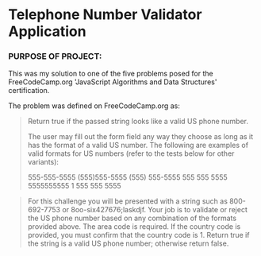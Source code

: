 <h1> Telephone Number Validator Application </h1>

<h3> PURPOSE OF PROJECT: </h3>

This was my solution to one of the five problems posed for the FreeCodeCamp.org 'JavaScript 
Algorithms and Data Structures' certification.

The problem was defined on FreeCodeCamp.org as:

> Return true if the passed string looks like a valid US phone number.
> 
> The user may fill out the form field any way they choose as long as it has the format of a valid US number. 
> The following are examples of valid formats for US numbers (refer to the tests below for other variants):
>
> 555-555-5555
> (555)555-5555
> (555) 555-5555
> 555 555 5555
> 5555555555
> 1 555 555 5555

> For this challenge you will be presented with a string such as 800-692-7753 or 8oo-six427676;laskdjf. Your job is to validate or reject the US phone number based on any combination of the formats provided above. 
> The area code is required. If the country code is provided, you must confirm that the country code is 1. Return true if the string is a valid US phone number; otherwise return false.

    

